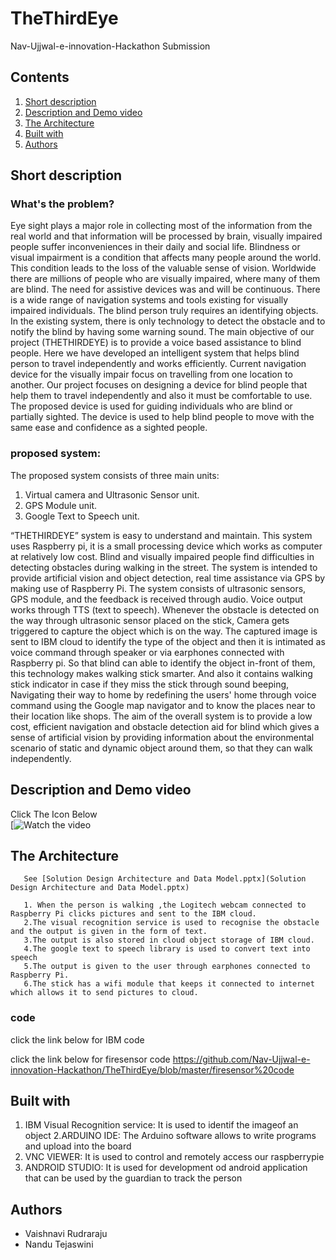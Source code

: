 # TheThirdEye

Nav-Ujjwal-e-innovation-Hackathon Submission

## Contents

1. [Short description](#short-description)
1. [Description and Demo video](#description-and-demo-video)
1. [The Architecture](#the-architecture)
1. [Built with](#built-with)
1. [Authors](#authors)

## Short description

### What's the problem?


Eye sight plays a major role in collecting most of the information from the real world and that information will be processed by brain, visually impaired people suffer inconveniences in their daily and social life. Blindness or visual impairment is a condition that affects many people around the world. This condition leads to the loss of the valuable sense of vision. Worldwide there are millions of people who are visually impaired, where many of them are blind. The need for assistive devices was and will be continuous. There is a wide range of navigation systems and tools existing for visually impaired individuals. The blind person truly requires an identifying objects. 
In the existing system, there is only technology to detect the obstacle and to notify the blind by having some warning sound. 
The main objective of our project (THETHIRDEYE) is to provide a voice based assistance to blind people. Here we have developed an intelligent system that helps blind person to travel independently and works efficiently. Current navigation device for the visually impair focus on travelling from one location to another. Our project focuses on designing a device for blind people that help them to travel independently and also it must be comfortable to use. The proposed device is used for guiding individuals who are blind or partially sighted. The device is used to help blind people to move with the same ease and confidence as a sighted people.

### proposed system:
The proposed system consists of three main units:

 1. Virtual camera and Ultrasonic Sensor unit. 
 2. GPS Module unit. 
 3. Google Text to Speech unit.
 
“THETHIRDEYE” system is easy to understand and maintain. This system uses Raspberry pi, it is a small processing device which works as computer at relatively low cost. Blind and visually impaired people find difficulties in detecting obstacles during walking in the street. The system is intended to provide artificial vision and object detection, real time assistance via GPS by making use of Raspberry Pi. The system consists of ultrasonic sensors, GPS module, and the feedback is received through audio. Voice output works through TTS (text to speech). Whenever the obstacle is detected on the way through ultrasonic sensor placed on the stick, Camera gets triggered to capture the object which is on the way. The captured image is sent to IBM cloud to identify the type of the object and then it is intimated as voice command through speaker or via earphones connected with Raspberry pi. So that blind can able to identify the object in-front of them, this technology makes walking stick smarter. And also it contains walking stick indicator in case if they miss the stick through sound beeping, Navigating their way to home by redefining the users' home through voice command using the Google map navigator and to know the places near to their location like shops.
The aim of the overall system is to provide a low cost, efficient navigation and obstacle detection aid for blind which gives a sense of artificial vision by providing information about the environmental scenario of static and dynamic object around them, so that they can walk independently.
## Description and Demo video
Click The Icon Below <br>
[![Watch the video](https://youtu.be/MapIl5MninA)

## The Architecture

       See [Solution Design Architecture and Data Model.pptx](Solution Design Architecture and Data Model.pptx)
       
       1. When the person is walking ,the Logitech webcam connected to Raspberry Pi clicks pictures and sent to the IBM cloud.
       2.The visual recognition service is used to recognise the obstacle and the output is given in the form of text.
       3.The output is also stored in cloud object storage of IBM cloud.
       4.The google text to speech library is used to convert text into speech
       5.The output is given to the user through earphones connected to Raspberry Pi.
       6.The stick has a wifi module that keeps it connected to internet which allows it to send pictures to cloud.
 
 ### code
 
click the link below for IBM code 
       
click the link below for firesensor code 
    https://github.com/Nav-Ujjwal-e-innovation-Hackathon/TheThirdEye/blob/master/firesensor%20code
       
 ## Built with
 
   1. IBM Visual Recognition service: It is used to identif the imageof an object
   2.ARDUINO IDE: The Arduino software allows to write programs and upload into the board
   3. VNC VIEWER: It is used to control and remotely access our raspberrypie
   4. ANDROID STUDIO: It is used for development od android application that can be used by the guardian to track the person
   
## Authors

* Vaishnavi Rudraraju
* Nandu Tejaswini
   




